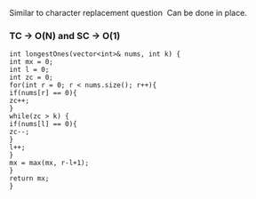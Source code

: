 Similar to character replacement question
​
Can be done in place.
​
### TC -> O(N) and SC -> O(1)
```
int longestOnes(vector<int>& nums, int k) {
int mx = 0;
int l = 0;
int zc = 0;
for(int r = 0; r < nums.size(); r++){
if(nums[r] == 0){
zc++;
}
while(zc > k) {
if(nums[l] == 0){
zc--;
}
l++;
}
mx = max(mx, r-l+1);
}
return mx;
}
```